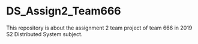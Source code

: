 # DS_Assign2_Team666
This repository is about the assignment 2 team project of team 666 in 2019 S2 Distributed System subject.

